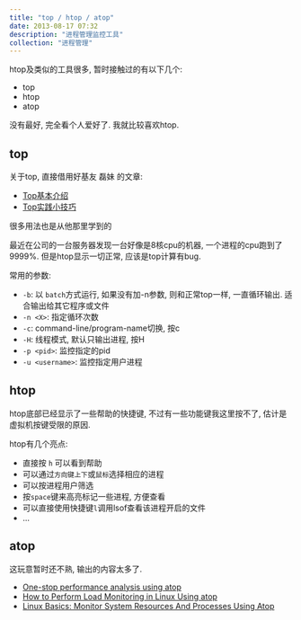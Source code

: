 ```yaml
---
title: "top / htop / atop"
date: 2013-08-17 07:32
description: "进程管理监控工具"
collection: "进程管理"
---
```



htop及类似的工具很多, 暂时接触过的有以下几个:

* top
* htop
* atop

没有最好, 完全看个人爱好了. 我就比较喜欢htop.

## top ##

关于top, 直接借用好基友 磊妹 的文章:

* [Top基本介绍](http://kumu-linux.github.io/blog/2013/06/02/top/)
* [Top实践小技巧](http://kumu-linux.github.io/blog/2013/06/07/top-hacks/)

很多用法也是从他那里学到的

最近在公司的一台服务器发现一台好像是8核cpu的机器, 一个进程的cpu跑到了9999%. 但是htop显示一切正常, 应该是top计算有bug.

常用的参数:

* `-b`: 以 `batch`方式运行, 如果没有加-n参数, 则和正常top一样, 一直循环输出. 适合输出给其它程序或文件
* `-n <X>`: 指定循环次数
* `-c`: command-line/program-name切换, 按c
* `-H`: 线程模式, 默认只输出进程, 按H
* `-p <pid>`: 监控指定的pid
* `-u <username>`: 监控指定用户进程


## htop ##

htop底部已经显示了一些帮助的快捷键, 不过有一些功能键我这里按不了, 估计是虚拟机按键受限的原因.

htop有几个亮点:

* 直接按 `h` 可以看到帮助
* 可以通过`方向键上下`或`鼠标`选择相应的进程
* 可以按进程用户筛选
* 按`space`键来高亮标记一些进程, 方便查看
* 可以直接使用快捷键`l`调用lsof查看该进程开启的文件
* ...

## atop ##

这玩意暂时还不熟, 输出的内容太多了.

* [One-stop performance analysis using atop](https://lwn.net/Articles/387202/)
* [How to Perform Load Monitoring in Linux Using atop](https://www.maketecheasier.com/load-monitoring-linux-atop/)
* [Linux Basics: Monitor System Resources And Processes Using Atop](http://www.unixmen.com/linux-basics-monitor-system-resources-processes-using-atop/)
